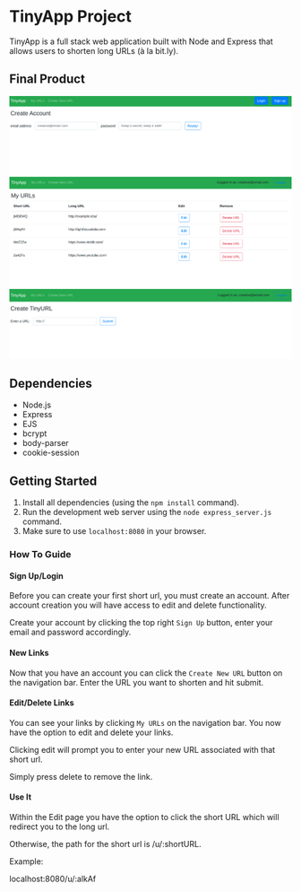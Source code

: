 # TinyApp Project

TinyApp is a full stack web application built with Node and Express that allows users to shorten long URLs (à la bit.ly).

## Final Product

!["This is the registration page"](docs/signup.png)
!["This shows the home page with all the urls"](docs/urls.png)
!["this shows the page where you create urls"](docs/create.png)

## Dependencies

- Node.js
- Express
- EJS
- bcrypt
- body-parser
- cookie-session

## Getting Started

1. Install all dependencies (using the `npm install` command).
2. Run the development web server using the `node express_server.js` command.
3. Make sure to use `localhost:8080` in your browser. 


### How To Guide

#### Sign Up/Login

Before you can create your first short url, you must create an account. After account creation you will have access to edit and delete functionality. 

Create your account by clicking the top right `Sign Up` button, enter your email and password accordingly. 

#### New Links

Now that you have an account you can click the `Create New URL` button on the navigation bar. Enter the URL you want to shorten and hit submit. 

#### Edit/Delete Links

You can see your links by clicking `My URLs` on the  navigation bar. You now have the option to edit and delete your links. 

Clicking edit will prompt you to enter your new URL associated with that short url. 

Simply press delete to remove the link. 

#### Use It 

Within the Edit page you have the option to click the short URL which will redirect you to the long url.

Otherwise, the path for the short url is /u/:shortURL. 

Example:

localhost:8080/u/:alkAf
